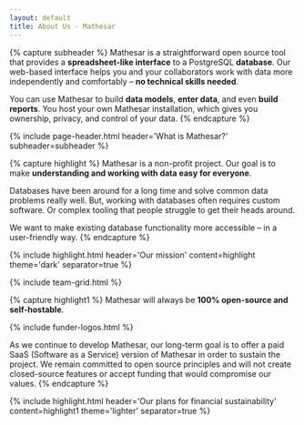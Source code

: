 ```yaml
---
layout: default
title: About Us - Mathesar
---
```


{% capture subheader %}
Mathesar is a straightforward open source tool that provides a **spreadsheet-like interface** to a PostgreSQL **database**. Our web-based interface helps you and your collaborators work with data more independently and comfortably – **no technical skills needed**.

You can use Mathesar to build **data models**, **enter data**, and even **build reports**. You host your own Mathesar installation, which gives you ownership, privacy, and control of your data.
{% endcapture %}

{% include page-header.html
header='What is Mathesar?'
subheader=subheader
%}

{% capture highlight %}
Mathesar is a non-profit project. Our goal is to make **understanding and working with data easy for everyone**.

Databases have been around for a long time and solve common data problems really well. But, working with databases often requires custom software. Or complex tooling that people struggle to get their heads around.

We want to make existing database functionality more accessible – in a user-friendly way.
{% endcapture %}

{% include highlight.html header='Our mission' content=highlight theme='dark' separator=true %}

{% include team-grid.html %}

{% capture highlight1 %}
Mathesar will always be **100% open-source and self-hostable**.

{% include funder-logos.html %}

As we continue to develop Mathesar, our long-term goal is to offer a paid SaaS (Software as a Service) version of Mathesar in order to sustain the project. We remain committed to open source principles and will not create closed-source features or accept funding that would compromise our values.
{% endcapture %}

{% include highlight.html header='Our plans for financial sustainability' content=highlight1 theme='lighter' separator=true %}
